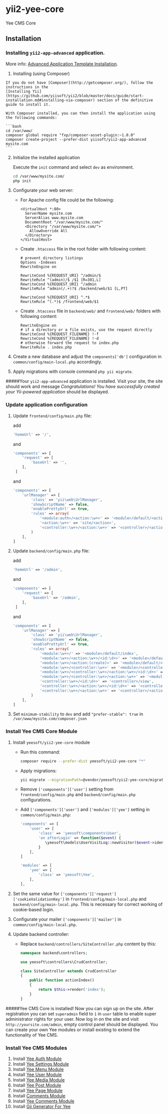 # yii2-yee-core
Yee CMS Core

Installation
------------

### Installing `yii2-app-advanced` application. 
More info: [Advanced Application Template Installation](https://github.com/yiisoft/yii2-app-advanced/blob/master/docs/guide/start-installation.md).
  
  1. Installing (using Composer)

    If you do not have [Composer](http://getcomposer.org/), follow the instructions in the
    [Installing Yii](https://github.com/yiisoft/yii2/blob/master/docs/guide/start-installation.md#installing-via-composer) section of the definitive guide to install it.

    With Composer installed, you can then install the application using the following commands:

    ```bash
    cd /var/www/
    composer global require "fxp/composer-asset-plugin:~1.0.0"
    composer create-project --prefer-dist yiisoft/yii2-app-advanced mysite.com
    ```

  2. Initialize the installed application

     Execute the `init` command and select `dev` as environment.

      ```bash
      cd /var/www/mysite.com/
      php init
      ```
  
  3. Configurate your web server:

     - For Apache config file could be the following:
       ```apacheconf
       <VirtualHost *:80>
         ServerName mysite.com
         ServerAlias www.mysite.com
         DocumentRoot "/var/www/mysite.com/"
         <Directory "/var/www/mysite.com/">
           AllowOverride All
         </Directory>
       </VirtualHost>
       ```
       
     - Create `.htaccess` file in the root folder with following content:
       ```apacheconf
       # prevent directory listings
       Options -Indexes
       RewriteEngine on

       RewriteCond %{REQUEST_URI} ^/admin/$
       RewriteRule ^(admin)/$ /$1 [R=301,L]
       RewriteCond %{REQUEST_URI} ^/admin
       RewriteRule ^admin(/.+)?$ /backend/web/$1 [L,PT]

       RewriteCond %{REQUEST_URI} ^.*$
       RewriteRule ^(.*)$ /frontend/web/$1
       ```
       
     - Create `.htaccess` file in `backend/web/` and `frontend/web/` folders with following content:
       ```apacheconf
       RewriteEngine on
       # if a directory or a file exists, use the request directly
       RewriteCond %{REQUEST_FILENAME} !-f
       RewriteCond %{REQUEST_FILENAME} !-d
       # otherwise forward the request to index.php
       RewriteRule . index.php
       ```    

  4. Create a new database and adjust the `components['db']` configuration in `common/config/main-local.php` accordingly.

  5. Apply migrations with console command `php yii migrate`.


#####Your `yii2-app-advanced` application is installed. Visit your site, the site should work and message _Congratulations! You have successfully created your Yii-powered application_ should be displayed.
       
### Update application configuration
  1. Update `frontend/config/main.php` file:
 
     add
     ```php
     'homeUrl' => '/',
     ```
     and
     
     ```php
     'components' => [
         'request' => [
             'baseUrl' => '',
         ],
      ]
     ```
     
     and
     
     ```php
     'components' => [
         'urlManager' => [
             'class' => 'yii\web\UrlManager',
             'showScriptName' => false,
             'enablePrettyUrl' => true,
             'rules' => array(
                 '<module:auth>/<action:\w+>' => '<module>/default/<action>',
                 '<action:\w+>' => 'site/<action>',
                 '<controller:\w+>/<action:\w+>' => '<controller>/<action>',
             )
         ],
     ]
     ```

  2. Update `backend/config/main.php` file:
  
     add
     ```php
     'homeUrl' => '/admin',
     ```
     
     and
     
     ```php
     'components' => [
         'request' => [
             'baseUrl' => '/admin',
         ],
      ]
     ```
     
     and
     
     ```php
     'components' => [
         'urlManager' => [
             'class' => 'yii\web\UrlManager',
             'showScriptName' => false,
             'enablePrettyUrl' => true,
             'rules' => array(
                 '<module:\w+>/' => '<module>/default/index',
                 '<module:\w+>/<action:\w+>/<id:\d+>' => '<module>/default/<action>',
                 '<module:\w+>/<action:(create)>' => '<module>/default/<action>',
                 '<module:\w+>/<controller:\w+>' => '<module>/<controller>/index',
                 '<module:\w+>/<controller:\w+>/<action:\w+>/<id:\d+>' => '<module>/<controller>/<action>',
                 '<module:\w+>/<controller:\w+>/<action:\w+>' => '<module>/<controller>/<action>',
                 '<controller:\w+>/<id:\d+>' => '<controller>/view',
                 '<controller:\w+>/<action:\w+>/<id:\d+>' => '<controller>/<action>',
                 '<controller:\w+>/<action:\w+>' => '<controller>/<action>',
             )
         ],
     ]
     ```

  6. Set `minimum-stability` to `dev` and add `"prefer-stable": true` in `/var/www/mysite.com/composer.json`

### Install Yee CMS Core Module

  1. Install `yeesoft/yii2-yee-core` module
     - Run this command:
       ```bash
       composer require --prefer-dist yeesoft/yii2-yee-core "*"
       ```

     - Apply migrations:
       ```bash
       yii migrate --migrationPath=@vendor/yeesoft/yii2-yee-core/migrations/
       ```
      
     - Remove `['components']['user']` setting from `frontend/config/main.php` and `backend/config/main.php` configurations.

     - Add `['components']['user']` and `['modules']['yee']` setting in `common/config/main.php`:
       ```php
       'components' => [
           'user' => [
               'class' => 'yeesoft\components\User',
               'on afterLogin' => function($event) {
                  \yeesoft\models\UserVisitLog::newVisitor($event->identity->id);
               }
           ],
       ]
       ```
       
       ```php
       'modules' => [
           'yee' => [
               'class' => 'yeesoft\Yee',
           ],
       ],
       ```
       
  1. Set the same value for `['components']['request']['cookieValidationKey']` in `frontend/config/main-local.php` and `backend/config/main-local.php`. This is necessary for correct working of cookie-based login.

  1. Configurate your mailer `['components']['mailer']` in `common/config/main-local.php`.

  1. Update backend controller:

     - Replace `backend/controllers/SiteController.php` content by this:
       ```php
       namespace backend\controllers;

       use yeesoft\controllers\CrudController;

       class SiteController extends CrudController
       {
           public function actionIndex()
           {
               return $this->render('index');
           }
       }
       ```

#####Yee CMS Core is installed! Now you can sign up on the site. After registration you can set `superadmin` field to `1` in `user` table to enable super administrator rights for your user. Now log in on the site and visit `http://yoursite.com/admin`, empty control panel should be displayed. You can create your own Yee modules or install existing to extend the functionality of Yee CMS.

### Install Yee CMS Modules

  1. Install [Yee Auth Module](https://github.com/yeesoft/yii2-yee-auth)
  1. Install [Yee Settings Module](https://github.com/yeesoft/yii2-yee-settings)
  1. Install [Yee Menu Module](https://github.com/yeesoft/yii2-yee-menu)
  1. Install [Yee User Module](https://github.com/yeesoft/yii2-yee-user)
  1. Install [Yee Media Module](https://github.com/yeesoft/yii2-yee-media)
  1. Install [Yee Post Module](https://github.com/yeesoft/yii2-yee-post)
  1. Install [Yee Page Module](https://github.com/yeesoft/yii2-yee-page)
  1. Install [Comments Module](https://github.com/yeesoft/yii2-comments)
  1. Install [Yee Comments Module](https://github.com/yeesoft/yii2-yee-comment)
  1. Install [Gii Generator For Yee](https://github.com/yeesoft/yii2-yee-generator)

